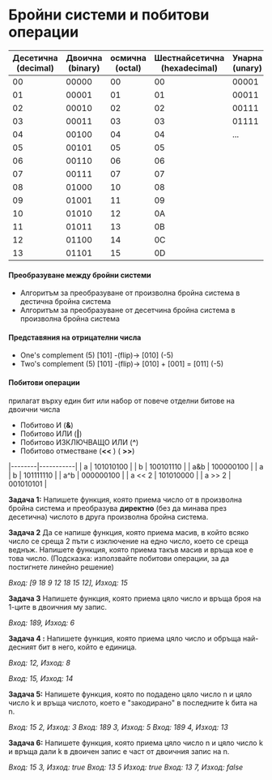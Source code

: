 
# Бройни системи и побитови операции

| Десетична (decimal) | Двоична (binary) | осмична (octal) | Шестнайсетична (hexadecimal) | Унарна (unary) |
|---------------------|------------------|-----------------|------------------------------|-------|
| 00                  | 00000            | 00              | 00                           | 00001 |
| 01                  | 00001            | 01              | 01                           | 00011 |
| 02                  | 00010            | 02              | 02                           | 00111 |
| 03                  | 00011            | 03              | 03                           | 01111 |
| 04                  | 00100            | 04              | 04                           | ...   |
| 05                  | 00101            | 05              | 05                           |       |
| 06                  | 00110            | 06              | 06                           |       |
| 07                  | 00111            | 07              | 07                           |       |
| 08                  | 01000            | 10              | 08                           |       |
| 09                  | 01001            | 11              | 09                           |       |
| 10                  | 01010            | 12              | 0A                           |       |
| 11                  | 01011            | 13              | 0B                           |       |
| 12                  | 01100            | 14              | 0C                           |       |
| 13                  | 01101            | 15              | 0D                           |       |

#### Преобразуване между бройни системи

 - Алгоритъм за преобразуване от произволна бройна система в дестична бройна система
 - Алгоритъм за преобразуване от десетчина бройна система в произволна бройна система

#### Представяния на отрицателни числа

 - One's complement  (5)  [101] -(flip)->   [010] (-5)
 - Two's complement   (5)  [101] -(flip)->  [010] + [001] = [011] (-5)

#### Побитови операции
прилагат върху един бит или набор от повече отделни битове на двоични числа

 - Побитово И (**&**)
 - Побитово ИЛИ  (**|**)
 - Побитово ИЗКЛЮЧВАЩО ИЛИ  (**^**)
 - Побитово отместване  (**<<** )     ( **>>**)

|--------|-----------|
| a      | 101010100 |
| b      | 100101110 |
| a&b    | 100000100 |
| a \| b   | 101111110 |
| a^b    | 000000100 |
| a << 2 | 101010000 |
| a >> 2 | 001010101 |


**Задача 1:** Напишете функция, която приема число от в произволна бройна система и преобразува **директно** (без да минава през десетична) числото в друга произволна бройна система.

**Задача 2** Да се напише функция, която приема масив, в който всяко число се среща 2 пъти с изключение на едно число, което се среща веднъж.
Напишете функция, която приема такъв масив и връща кое е това число.
(Подсказка: използвайте побитови операции, за да постигнете линейно решение)

*Вход: [9 18 9 12 18 15 12], Изход: 15*


**Задача 3** Напишете функция, която приема цяло число и връща броя на 1-ците в двоичния му запис.

*Вход: 189,  Изход: 6*

**Задача 4 :** Напишете функция, която приема цяло число и обръща най-десният бит в него, който е единица.

*Вход: 12, Изход: 8*

*Вход: 15, Изход: 14*

**Задача 5:** Напишете функция, която по подадено цяло число n и цяло число k и връща числото, което е "закодирано" в последните k бита на n.

*Вход: 15 2, Изход: 3*
*Вход: 189 3, Изход: 5*
*Вход: 189 4, Изход: 13*

**Задача 6:** Напишете функция, която приема цяло число n и цяло число k и връща дали k в двоичен запис е част от двоичния запис на n.

*Вход: 15 3, Изход: true*
*Вход: 13 5 Изход: true*
*Вход: 13 7, Изход: false*
